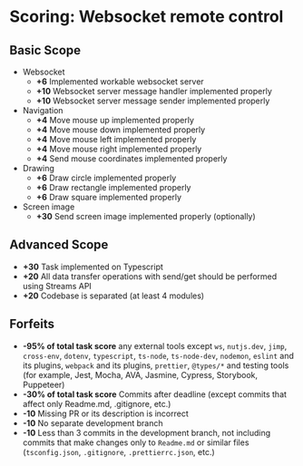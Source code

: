 # Scoring: Websocket remote control

## Basic Scope

- Websocket
    - **+6** Implemented workable websocket server
    - **+10** Websocket server message handler implemented properly
    - **+10** Websocket server message sender implemented properly
- Navigation
    - **+4** Move mouse up implemented properly
    - **+4** Move mouse down implemented properly
    - **+4** Move mouse left implemented properly
    - **+4** Move mouse right implemented properly
    - **+4** Send mouse coordinates implemented properly
- Drawing
    - **+6** Draw circle implemented properly
    - **+6** Draw rectangle implemented properly
    - **+6** Draw square implemented properly
- Screen image
    - **+30** Send screen image implemented properly (optionally)

## Advanced Scope

- **+30** Task implemented on Typescript 
- **+20** All data transfer operations with send/get should be performed using Streams API
- **+20** Codebase is separated (at least 4 modules)

## Forfeits

- **-95% of total task score** any external tools except `ws`, `nutjs.dev`, `jimp`, `cross-env`, `dotenv`, `typescript`, `ts-node`, `ts-node-dev`, `nodemon`, `eslint` and its plugins, `webpack` and its plugins, `prettier`, `@types/*` and testing tools (for example, Jest, Mocha, AVA, Jasmine, Cypress, Storybook, Puppeteer)
- **-30% of total task score** Commits after deadline (except commits that affect only Readme.md, .gitignore, etc.)
- **-10** Missing PR or its description is incorrect
- **-10** No separate development branch
- **-10** Less than 3 commits in the development branch, not including commits that make changes only to `Readme.md` or similar files (`tsconfig.json`, `.gitignore`, `.prettierrc.json`, etc.)
